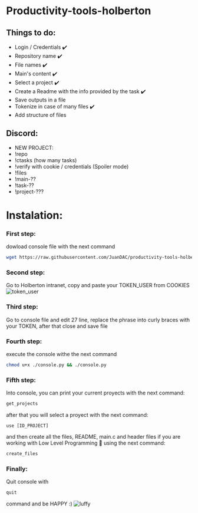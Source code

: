 # Productivity-tools-holberton
## Things to do:
* Login / Credentials ✔️
* Repository name ✔️
* File names ✔️
* Main's content ✔️
* Select a project ✔️
* Create a Readme with the info provided by the task ✔️
* Save outputs in a file
* Tokenize in case of many files ✔️
* Add structure of files


## Discord:
* NEW PROJECT:
* !repo
* !ctasks (how many tasks)
* !verify with cookie / credentials (Spoiler mode)
* !files
* !main-??
* !task-??
* !project-???

# Instalation:
### First step:
dowload console file with the next command 
```bash
wget https://raw.githubusercontent.com/JuanDAC/productivity-tools-holberton/master/console.py
```
### Second step:
Go to Holberton intranet, copy and paste your TOKEN_USER from COOKIES
![token_user](https://i.imgur.com/QEdPfvX.png)

### Third step:
Go to console file and edit 27 line, replace the phrase into curly braces with your TOKEN,
after that close and save file

### Fourth step:
execute the console withe the next command
```bash
chmod u+x ./console.py && ./console.py
```
### Fifth step:
Into console, you can print your current proyects with the next command:
```bash
get_projects
```
after that you will select a proyect with the next command:
```
use [ID_PROJECT]
```
and then create all the files, README, main.c and header files if
you are working with Low Level Programming :monkey:
using the next command:
```bash
create_files
```
### Finally:
Quit console with 
```bash
quit
```
command and be HAPPY :)
![luffy](https://pbs.twimg.com/profile_images/1114256027791192064/HcLSmgNp_400x400.png)
